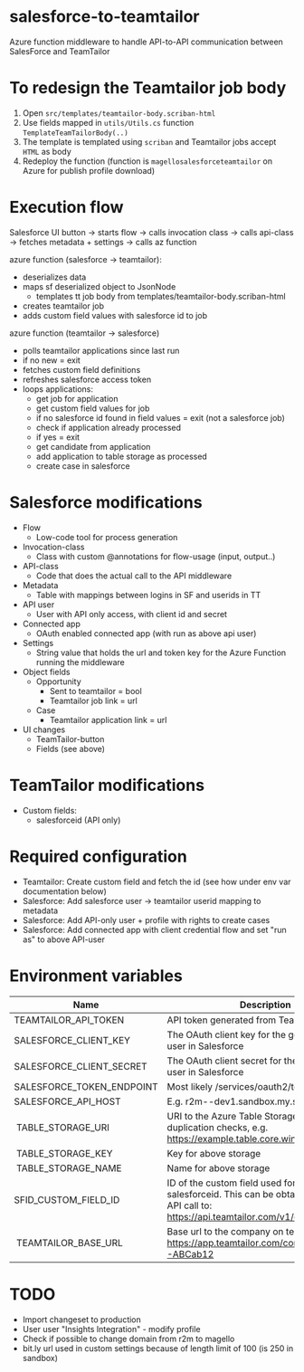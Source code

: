 # salesforce-to-teamtailor

Azure function middleware to handle API-to-API communication between SalesForce and TeamTailor

# To redesign the Teamtailor job body

1) Open `src/templates/teamtailor-body.scriban-html`
2) Use fields mapped in `utils/Utils.cs` function `TemplateTeamTailorBody(..)`
3) The template is templated using `scriban` and Teamtailor jobs accept `HTML` as body
4) Redeploy the function (function is `magellosalesforceteamtailor` on Azure for publish profile download)

# Execution flow

Salesforce UI button -> 
    starts flow -> 
    calls invocation class -> 
    calls api-class -> 
    fetches metadata + settings ->
    calls az function

azure function (salesforce -> teamtailor):
    
* deserializes data
* maps sf deserialized object to JsonNode
    * templates tt job body from templates/teamtailor-body.scriban-html
* creates teamtailor job
* adds custom field values with salesforce id to job

azure function (teamtailor -> salesforce)

* polls teamtailor applications since last run
* if no new = exit
* fetches custom field definitions
* refreshes salesforce access token
* loops applications:
    * get job for application
    * get custom field values for job
    * if no salesforce id found in field values = exit (not a salesforce job)
    * check if application already processed
    * if yes = exit
    * get candidate from application
    * add application to table storage as processed
    * create case in salesforce

# Salesforce modifications

* Flow
    * Low-code tool for process generation
* Invocation-class
    * Class with custom @annotations for flow-usage (input, output..)
* API-class
    * Code that does the actual call to the API middleware
* Metadata
    * Table with mappings between logins in SF and userids in TT
* API user
    * User with API only access, with client id and secret
* Connected app
    * OAuth enabled connected app (with run as above api user)
* Settings
    * String value that holds the url and token key for the Azure Function running the middleware
* Object fields
    * Opportunity
        * Sent to teamtailor = bool
        * Teamtailor job link = url
    * Case
        * Teamtailor application link = url
* UI changes
    * TeamTailor-button
    * Fields (see above)

# TeamTailor modifications

* Custom fields:
    * salesforceid (API only)

# Required configuration

* Teamtailor: Create custom field and fetch the id (see how under env var documentation below)
* Salesforce: Add salesforce user -> teamtailor userid mapping to metadata
* Salesforce: Add API-only user + profile with rights to create cases
* Salesforce: Add connected app with client credential flow and set "run as" to above API-user

# Environment variables

| Name | Description |
| --- | --- |
| TEAMTAILOR_API_TOKEN | API token generated from TeamTailor |
| SALESFORCE_CLIENT_KEY | The OAuth client key for the generated API user in Salesforce |
| SALESFORCE_CLIENT_SECRET | The OAuth client secret for the generated API user in Salesforce |
| SALESFORCE_TOKEN_ENDPOINT | Most likely /services/oauth2/token |
| SALESFORCE_API_HOST | E.g. r2m--dev1.sandbox.my.salesforce.com |
| TABLE_STORAGE_URI | URI to the Azure Table Storage used for duplication checks, e.g. https://example.table.core.windows.net/ |
| TABLE_STORAGE_KEY | Key for above storage |
| TABLE_STORAGE_NAME | Name for above storage |
| SFID_CUSTOM_FIELD_ID | ID of the custom field used for the salesforceid. This can be obtained through an API call to: https://api.teamtailor.com/v1/custom-fields | 
| TEAMTAILOR_BASE_URL | Base url to the company on teamtailor, e.g. https://app.teamtailor.com/companies/ABCD-ABCab12 |

# TODO

* Import changeset to production
* User user "Insights Integration" - modify profile
* Check if possible to change domain from r2m to magello
* bit.ly url used in custom settings because of length limit of 100 (is 250 in sandbox)